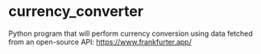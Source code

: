 # currency_converter
Python program that will perform currency conversion using data fetched from an open-source API: https://www.frankfurter.app/
